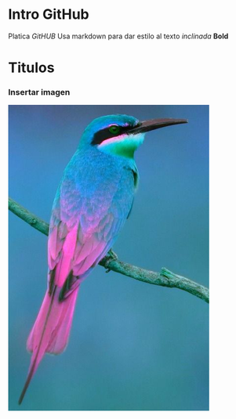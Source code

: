 # Intro GitHub
 
Platica *GitHUB*
Usa markdown para dar estilo al texto
_inclinada_
**Bold**

# Titulos

### Insertar imagen

![hack](img/bird.jpg)
